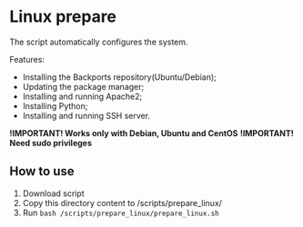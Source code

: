 # Linux prepare
The script automatically configures the system.

Features:
- Installing the Backports repository(Ubuntu/Debian);
- Updating the package manager;
- Installing and running Apache2;
- Installing Python;
- Installing and running SSH server.

**!IMPORTANT! Works only with Debian, Ubuntu and CentOS**
**!IMPORTANT! Need sudo privileges**

## How to use
1. Download script
2. Copy this directory content to /scripts/prepare_linux/
3. Run `bash /scripts/prepare_linux/prepare_linux.sh`
